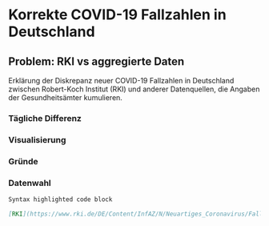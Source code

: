 # Korrekte COVID-19 Fallzahlen in Deutschland 

## Problem: RKI vs aggregierte Daten

Erklärung der Diskrepanz neuer COVID-19 Fallzahlen in Deutschland zwischen Robert-Koch Institut (RKI) und anderer Datenquellen, die Angaben der Gesundheitsämter kumulieren. 

### Tägliche Differenz 


### Visualisierung 


### Gründe


### Datenwahl 



```markdown
Syntax highlighted code block

[RKI](https://www.rki.de/DE/Content/InfAZ/N/Neuartiges_Coronavirus/Fallzahlen.html) and ![Image](src)
```


